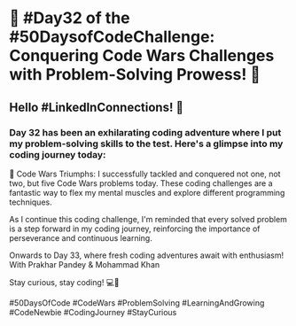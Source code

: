 # 🚀 #Day32 of the #50DaysofCodeChallenge: Conquering Code Wars Challenges with Problem-Solving Prowess! 🚀

## Hello #LinkedInConnections! 👋

### Day 32 has been an exhilarating coding adventure where I put my problem-solving skills to the test. Here's a glimpse into my coding journey today:

🧩 Code Wars Triumphs: I successfully tackled and conquered not one, not two, but five Code Wars problems today. These coding challenges are a fantastic way to flex my mental muscles and explore different programming techniques.

As I continue this coding challenge, I'm reminded that every solved problem is a step forward in my coding journey, reinforcing the importance of perseverance and continuous learning.

Onwards to Day 33, where fresh coding adventures await with enthusiasm!
With Prakhar Pandey & Mohammad Khan

Stay curious, stay coding! 💻🧠

#50DaysOfCode #CodeWars #ProblemSolving #LearningAndGrowing #CodeNewbie #CodingJourney #StayCurious
